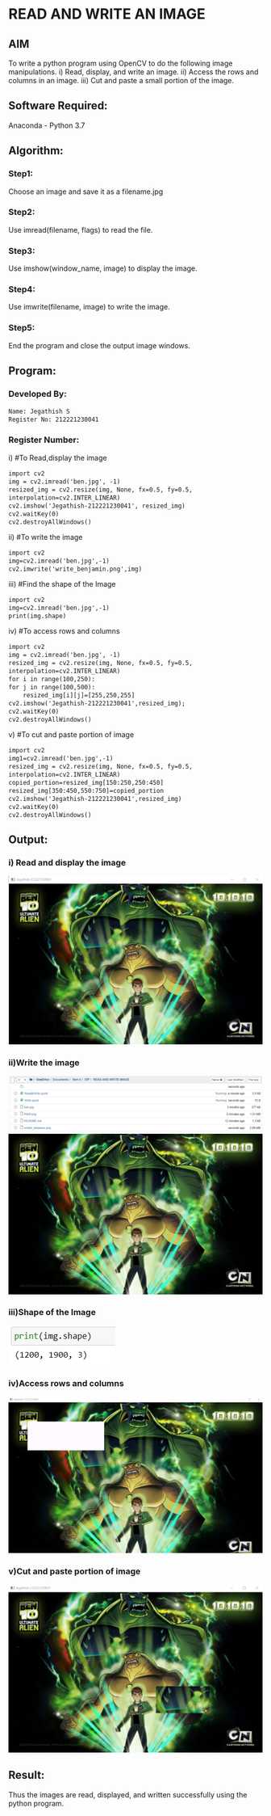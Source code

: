 # READ AND WRITE AN IMAGE
## AIM
To write a python program using OpenCV to do the following image manipulations.
i) Read, display, and write an image.
ii) Access the rows and columns in an image.
iii) Cut and paste a small portion of the image.

## Software Required:
Anaconda - Python 3.7
## Algorithm:
### Step1:
Choose an image and save it as a filename.jpg
### Step2:
Use imread(filename, flags) to read the file.
### Step3:
Use imshow(window_name, image) to display the image.
### Step4:
Use imwrite(filename, image) to write the image.
### Step5:
End the program and close the output image windows.
## Program:
### Developed By:
```
Name: Jegathish S
Register No: 212221230041
```
### Register Number: 
i) #To Read,display the image
```
import cv2
img = cv2.imread('ben.jpg', -1)
resized_img = cv2.resize(img, None, fx=0.5, fy=0.5, interpolation=cv2.INTER_LINEAR)
cv2.imshow('Jegathish-212221230041', resized_img)
cv2.waitKey(0)
cv2.destroyAllWindows()

```
ii) #To write the image
```
import cv2
img=cv2.imread('ben.jpg',-1)
cv2.imwrite('write_benjamin.png',img)
```
iii) #Find the shape of the Image
```
import cv2
img=cv2.imread('ben.jpg',-1)
print(img.shape)
```
iv) #To access rows and columns

```
import cv2
img = cv2.imread('ben.jpg', -1)
resized_img = cv2.resize(img, None, fx=0.5, fy=0.5, interpolation=cv2.INTER_LINEAR)
for i in range(100,250):
for j in range(100,500):
    resized_img[i][j]=[255,250,255]
cv2.imshow('Jegathish-212221230041',resized_img);
cv2.waitKey(0)
cv2.destroyAllWindows()
```
v) #To cut and paste portion of image
```
import cv2
img1=cv2.imread('ben.jpg',-1)
resized_img = cv2.resize(img, None, fx=0.5, fy=0.5, interpolation=cv2.INTER_LINEAR)
copied_portion=resized_img[150:250,250:450]
resized_img[350:450,550:750]=copied_portion
cv2.imshow('Jegathish-212221230041',resized_img)
cv2.waitKey(0)
cv2.destroyAllWindows()
```

## Output:

### i) Read and display the image

![output](R&W.png)

### ii)Write the image

![output](rewrite.png)
![output](writed_benjamin.png)
### iii)Shape of the Image
![output](shape.png)
### iv)Access rows and columns
![output](R&C.png)
### v)Cut and paste portion of image
![output](cut.png)
## Result:
Thus the images are read, displayed, and written successfully using the python program.
